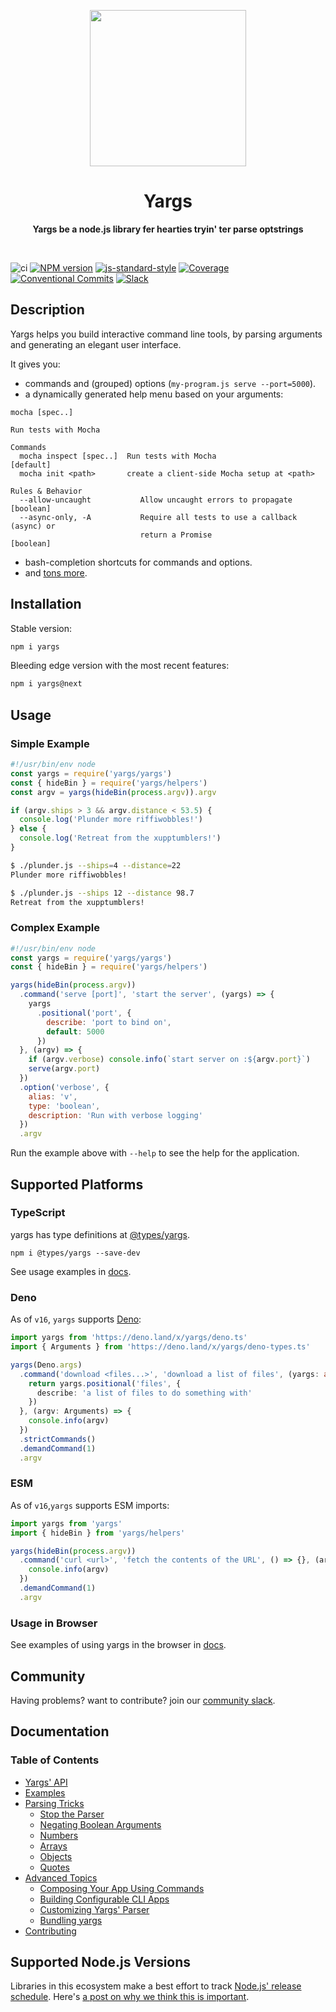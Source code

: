 <p align="center">
  <img width="250" src="https://raw.githubusercontent.com/yargs/yargs/master/yargs-logo.png">
</p>
<h1 align="center"> Yargs </h1>
<p align="center">
  <b >Yargs be a node.js library fer hearties tryin' ter parse optstrings</b>
</p>

<br>

![ci](https://github.com/yargs/yargs/workflows/ci/badge.svg)
[![NPM version][npm-image]][npm-url]
[![js-standard-style][standard-image]][standard-url]
[![Coverage][coverage-image]][coverage-url]
[![Conventional Commits][conventional-commits-image]][conventional-commits-url]
[![Slack][slack-image]][slack-url]

## Description

Yargs helps you build interactive command line tools, by parsing arguments and generating an elegant user interface.

It gives you:

* commands and (grouped) options (`my-program.js serve --port=5000`).
* a dynamically generated help menu based on your arguments:

```
mocha [spec..]

Run tests with Mocha

Commands
  mocha inspect [spec..]  Run tests with Mocha                         [default]
  mocha init <path>       create a client-side Mocha setup at <path>

Rules & Behavior
  --allow-uncaught           Allow uncaught errors to propagate        [boolean]
  --async-only, -A           Require all tests to use a callback (async) or
                             return a Promise                          [boolean]
```

* bash-completion shortcuts for commands and options.
* and [tons more](/docs/api.md).

## Installation

Stable version:

```bash
npm i yargs
```

Bleeding edge version with the most recent features:

```bash
npm i yargs@next
```

## Usage

### Simple Example

```javascript
#!/usr/bin/env node
const yargs = require('yargs/yargs')
const { hideBin } = require('yargs/helpers')
const argv = yargs(hideBin(process.argv)).argv

if (argv.ships > 3 && argv.distance < 53.5) {
  console.log('Plunder more riffiwobbles!')
} else {
  console.log('Retreat from the xupptumblers!')
}
```

```bash
$ ./plunder.js --ships=4 --distance=22
Plunder more riffiwobbles!

$ ./plunder.js --ships 12 --distance 98.7
Retreat from the xupptumblers!
```

### Complex Example

```javascript
#!/usr/bin/env node
const yargs = require('yargs/yargs')
const { hideBin } = require('yargs/helpers')

yargs(hideBin(process.argv))
  .command('serve [port]', 'start the server', (yargs) => {
    yargs
      .positional('port', {
        describe: 'port to bind on',
        default: 5000
      })
  }, (argv) => {
    if (argv.verbose) console.info(`start server on :${argv.port}`)
    serve(argv.port)
  })
  .option('verbose', {
    alias: 'v',
    type: 'boolean',
    description: 'Run with verbose logging'
  })
  .argv
```

Run the example above with `--help` to see the help for the application.

## Supported Platforms

### TypeScript

yargs has type definitions at [@types/yargs][type-definitions].

```
npm i @types/yargs --save-dev
```

See usage examples in [docs](/docs/typescript.md).

### Deno

As of `v16`, `yargs` supports [Deno](https://github.com/denoland/deno):

```typescript
import yargs from 'https://deno.land/x/yargs/deno.ts'
import { Arguments } from 'https://deno.land/x/yargs/deno-types.ts'

yargs(Deno.args)
  .command('download <files...>', 'download a list of files', (yargs: any) => {
    return yargs.positional('files', {
      describe: 'a list of files to do something with'
    })
  }, (argv: Arguments) => {
    console.info(argv)
  })
  .strictCommands()
  .demandCommand(1)
  .argv
```

### ESM

As of `v16`,`yargs` supports ESM imports:

```js
import yargs from 'yargs'
import { hideBin } from 'yargs/helpers'

yargs(hideBin(process.argv))
  .command('curl <url>', 'fetch the contents of the URL', () => {}, (argv) => {
    console.info(argv)
  })
  .demandCommand(1)
  .argv
```

### Usage in Browser

See examples of using yargs in the browser in [docs](/docs/browser.md).

## Community

Having problems? want to contribute? join our [community slack](http://devtoolscommunity.herokuapp.com).

## Documentation

### Table of Contents

* [Yargs' API](/docs/api.md)
* [Examples](/docs/examples.md)
* [Parsing Tricks](/docs/tricks.md)
  * [Stop the Parser](/docs/tricks.md#stop)
  * [Negating Boolean Arguments](/docs/tricks.md#negate)
  * [Numbers](/docs/tricks.md#numbers)
  * [Arrays](/docs/tricks.md#arrays)
  * [Objects](/docs/tricks.md#objects)
  * [Quotes](/docs/tricks.md#quotes)
* [Advanced Topics](/docs/advanced.md)
  * [Composing Your App Using Commands](/docs/advanced.md#commands)
  * [Building Configurable CLI Apps](/docs/advanced.md#configuration)
  * [Customizing Yargs' Parser](/docs/advanced.md#customizing)
  * [Bundling yargs](/docs/bundling.md)
* [Contributing](/contributing.md)

## Supported Node.js Versions

Libraries in this ecosystem make a best effort to track
[Node.js' release schedule](https://nodejs.org/en/about/releases/). Here's [a
post on why we think this is important](https://medium.com/the-node-js-collection/maintainers-should-consider-following-node-js-release-schedule-ab08ed4de71a).

[npm-url]: https://www.npmjs.com/package/yargs
[npm-image]: https://img.shields.io/npm/v/yargs.svg
[standard-image]: https://img.shields.io/badge/code%20style-standard-brightgreen.svg
[standard-url]: http://standardjs.com/
[conventional-commits-image]: https://img.shields.io/badge/Conventional%20Commits-1.0.0-yellow.svg
[conventional-commits-url]: https://conventionalcommits.org/
[slack-image]: http://devtoolscommunity.herokuapp.com/badge.svg
[slack-url]: http://devtoolscommunity.herokuapp.com
[type-definitions]: https://github.com/DefinitelyTyped/DefinitelyTyped/tree/master/types/yargs
[coverage-image]: https://img.shields.io/nycrc/yargs/yargs
[coverage-url]: https://github.com/yargs/yargs/blob/master/.nycrc
